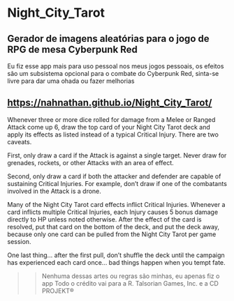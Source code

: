 # Night_City_Tarot
## Gerador de imagens aleatórias para o jogo de RPG de mesa Cyberpunk Red
Eu fiz esse app mais para uso pessoal nos meus jogos pessoais, os efeitos são um subsistema opcional para o combate do Cyberpunk Red, sinta-se livre para dar uma ohada ou fazer melhorias
## https://nahnathan.github.io/Night_City_Tarot/

Whenever three or more dice rolled for damage from a Melee or Ranged Attack come up 6, draw the top card of your Night City Tarot deck and apply its effects as listed instead of a typical Critical Injury. There are two caveats.

First, only draw a card if the Attack is against a single target. Never draw for grenades, rockets, or other Attacks with an area of effect.

Second, only draw a card if both the attacker and defender are capable of sustaining Critical Injuries. For example, don’t draw if one of the combatants involved in the Attack is a drone.

Many of the Night City Tarot card effects inflict Critical Injuries. Whenever a card inflicts multiple Critical Injuries, each Injury causes 5 bonus damage directly to HP unless noted otherwise. After the effect of the card is resolved, put that card on the bottom of the deck, and put the deck away, because only one card can be pulled from the Night City Tarot per game session.

One last thing... after the first pull, don’t shuffle the deck until the campaign has experienced each card once... bad things happen when you tempt fate.
>>Nenhuma dessas artes ou regras são minhas, eu apenas fiz o app
Todo o crédito vai para a R. Talsorian Games, Inc. e a CD PROJEKT®
